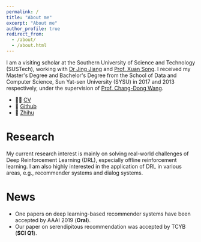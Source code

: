 ```yaml
---
permalink: /
title: "About me"
excerpt: "About me"
author_profile: true
redirect_from: 
  - /about/
  - /about.html
---
```


I am a visiting scholar at the Southern University of Science and Technology (SUSTech), working with [Dr Jing Jiang](https://www.uts.edu.au/staff/jing.jiang) and [Prof. Xuan Song](https://www.sustech.edu.cn/zh/songxuan.html). I received my Master's Degree and Bachelor's Degree from the School of Data and Computer Science, Sun Yat-sen University (SYSU) in 2017 and 2013 respectively, under the supervision of [Prof. Chang-Dong Wang](http://www.scholat.com/changdongwang.cn). 

- 👨‍🎓 [CV](http://2wildkids.com/files/CV_Zhi-HongDeng.pdf)
- 🌵 [Github](https://github.com/familyld)
- 📘 [Zhihu](https://www.zhihu.com/people/Zhi-Hong.Deng)

Research
========

My current research interest is mainly on solving real-world challenges of Deep Reinforcement Learning (DRL), especially offline reinforcement learning. I am also highly interested in the application of DRL in various areas, e.g., recommender systems and dialog systems. 

News
=======
* One papers on deep learning-based recommender systems have been accepted by AAAI 2019 (**Oral**).
* Our paper on serendipitous recommendation was accepted by TCYB (**SCI Q1**).




